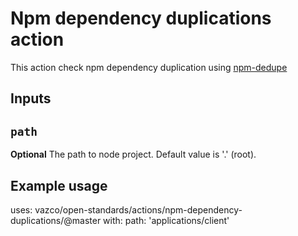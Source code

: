 # Npm dependency duplications action

This action check npm dependency duplication using [npm-dedupe](https://docs.npmjs.com/cli/v7/commands/npm-dedupe)

## Inputs

## `path`

**Optional** The path to node project. Default value is '.' (root).

## Example usage
uses: vazco/open-standards/actions/npm-dependency-duplications/@master
with:
    path: 'applications/client'
